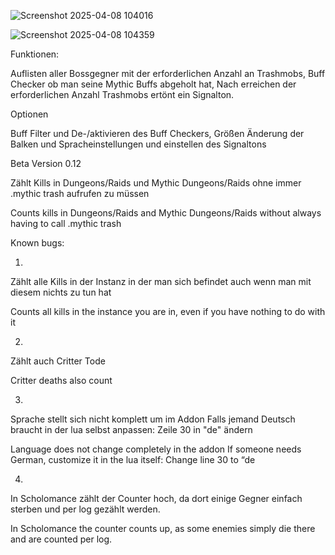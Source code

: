 ![Screenshot 2025-04-08 104016](https://github.com/user-attachments/assets/08333c30-3540-4a6d-bcea-c16ca5d93830)

![Screenshot 2025-04-08 104359](https://github.com/user-attachments/assets/1c67663b-b9be-47cb-bf4e-77e892617d26)


Funktionen:

Auflisten aller Bossgegner mit der erforderlichen Anzahl an Trashmobs,
Buff Checker ob man seine Mythic Buffs abgeholt hat,
Nach erreichen der erforderlichen Anzahl Trashmobs ertönt ein Signalton.

Optionen 

Buff Filter und De-/aktivieren des Buff Checkers,
Größen Änderung der Balken und Spracheinstellungen und einstellen des Signaltons


Beta Version 0.12

Zählt Kills in Dungeons/Raids und Mythic Dungeons/Raids ohne immer .mythic trash aufrufen zu müssen


Counts kills in Dungeons/Raids and Mythic Dungeons/Raids without always having to call .mythic trash

Known bugs:

1. 

Zählt alle Kills in der Instanz in der man sich befindet auch wenn man mit diesem nichts zu tun hat 

Counts all kills in the instance you are in, even if you have nothing to do with it 

2. 

Zählt auch Critter Tode

Critter deaths also count

3. 

Sprache stellt sich nicht komplett um im Addon
Falls jemand Deutsch braucht in der lua selbst anpassen:
Zeile 30 in "de" ändern

Language does not change completely in the addon
If someone needs German, customize it in the lua itself:
Change line 30 to “de

4.

In Scholomance zählt der Counter hoch, da dort einige Gegner einfach sterben und per log gezählt werden.

In Scholomance the counter counts up, as some enemies simply die there and are counted per log.

